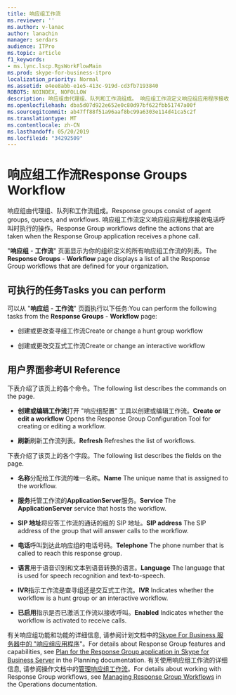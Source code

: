 ```yaml
---
title: 响应组工作流
ms.reviewer: ''
ms.author: v-lanac
author: lanachin
manager: serdars
audience: ITPro
ms.topic: article
f1_keywords:
- ms.lync.lscp.RgsWorkFlowMain
ms.prod: skype-for-business-itpro
localization_priority: Normal
ms.assetid: e4ee8abb-e1e5-413c-919d-cd3fb7193840
ROBOTS: NOINDEX, NOFOLLOW
description: 响应组由代理组、队列和工作流组成。 响应组工作流定义响应组应用程序接收电话呼叫时执行的操作。
ms.openlocfilehash: dba5d07d922e652e0c80d97bf622fbb51747a00f
ms.sourcegitcommit: ab47ff88f51a96aaf8bc99a6303e114d41ca5c2f
ms.translationtype: MT
ms.contentlocale: zh-CN
ms.lasthandoff: 05/20/2019
ms.locfileid: "34292509"
---
```

# <a name="response-groups-workflow"></a><span data-ttu-id="e95b6-104">响应组工作流</span><span class="sxs-lookup"><span data-stu-id="e95b6-104">Response Groups Workflow</span></span>

<span data-ttu-id="e95b6-105">响应组由代理组、队列和工作流组成。</span><span class="sxs-lookup"><span data-stu-id="e95b6-105">Response groups consist of agent groups, queues, and workflows.</span></span> <span data-ttu-id="e95b6-106">响应组工作流定义响应组应用程序接收电话呼叫时执行的操作。</span><span class="sxs-lookup"><span data-stu-id="e95b6-106">Response Group workflows define the actions that are taken when the Response Group application receives a phone call.</span></span>

<span data-ttu-id="e95b6-107">"**响应组** - **工作流**" 页面显示为你的组织定义的所有响应组工作流的列表。</span><span class="sxs-lookup"><span data-stu-id="e95b6-107">The **Response Groups** - **Workflow** page displays a list of all the Response Group workflows that are defined for your organization.</span></span>

## <a name="tasks-you-can-perform"></a><span data-ttu-id="e95b6-108">可执行的任务</span><span class="sxs-lookup"><span data-stu-id="e95b6-108">Tasks you can perform</span></span>

<span data-ttu-id="e95b6-109">可以从 "**响应组** - **工作流**" 页面执行以下任务:</span><span class="sxs-lookup"><span data-stu-id="e95b6-109">You can perform the following tasks from the **Response Groups** - **Workflow** page:</span></span>

- <span data-ttu-id="e95b6-110">创建或更改查寻组工作流</span><span class="sxs-lookup"><span data-stu-id="e95b6-110">Create or change a hunt group workflow</span></span>

- <span data-ttu-id="e95b6-111">创建或更改交互式工作流</span><span class="sxs-lookup"><span data-stu-id="e95b6-111">Create or change an interactive workflow</span></span>

## <a name="ui-reference"></a><span data-ttu-id="e95b6-112">用户界面参考</span><span class="sxs-lookup"><span data-stu-id="e95b6-112">UI Reference</span></span>

<span data-ttu-id="e95b6-113">下表介绍了该页上的各个命令。</span><span class="sxs-lookup"><span data-stu-id="e95b6-113">The following list describes the commands on the page.</span></span>

- <span data-ttu-id="e95b6-114">**创建或编辑工作流**打开 "响应组配置" 工具以创建或编辑工作流。</span><span class="sxs-lookup"><span data-stu-id="e95b6-114">**Create or edit a workflow** Opens the Response Group Configuration Tool for creating or editing a workflow.</span></span>

- <span data-ttu-id="e95b6-115">**刷新**刷新工作流列表。</span><span class="sxs-lookup"><span data-stu-id="e95b6-115">**Refresh** Refreshes the list of workflows.</span></span>

<span data-ttu-id="e95b6-116">下表介绍了该页上的各个字段。</span><span class="sxs-lookup"><span data-stu-id="e95b6-116">The following list describes the fields on the page.</span></span>

- <span data-ttu-id="e95b6-117">**名称**分配给工作流的唯一名称。</span><span class="sxs-lookup"><span data-stu-id="e95b6-117">**Name** The unique name that is assigned to the workflow.</span></span>

- <span data-ttu-id="e95b6-118">**服务**托管工作流的**ApplicationServer**服务。</span><span class="sxs-lookup"><span data-stu-id="e95b6-118">**Service** The **ApplicationServer** service that hosts the workflow.</span></span>

- <span data-ttu-id="e95b6-119">**SIP 地址**将应答工作流的通话的组的 SIP 地址。</span><span class="sxs-lookup"><span data-stu-id="e95b6-119">**SIP address** The SIP address of the group that will answer calls to the workflow.</span></span>

- <span data-ttu-id="e95b6-120">**电话**呼叫到达此响应组的电话号码。</span><span class="sxs-lookup"><span data-stu-id="e95b6-120">**Telephone** The phone number that is called to reach this response group.</span></span>

- <span data-ttu-id="e95b6-121">**语言**用于语音识别和文本到语音转换的语言。</span><span class="sxs-lookup"><span data-stu-id="e95b6-121">**Language** The language that is used for speech recognition and text-to-speech.</span></span>

- <span data-ttu-id="e95b6-122">**IVR**指示工作流是查寻组还是交互式工作流。</span><span class="sxs-lookup"><span data-stu-id="e95b6-122">**IVR** Indicates whether the workflow is a hunt group or an interactive workflow.</span></span>

- <span data-ttu-id="e95b6-123">**已启用**指示是否已激活工作流以接收呼叫。</span><span class="sxs-lookup"><span data-stu-id="e95b6-123">**Enabled** Indicates whether the workflow is activated to receive calls.</span></span>

<span data-ttu-id="e95b6-124">有关响应组功能和功能的详细信息, 请参阅计划文档中的[Skype For Business 服务器中的 "响应组应用程序](../../../plan-your-deployment/enterprise-voice-solution/response-group.md)"。</span><span class="sxs-lookup"><span data-stu-id="e95b6-124">For details about Response Group features and capabilities, see [Plan for the Response Group application in Skype for Business Server](../../../plan-your-deployment/enterprise-voice-solution/response-group.md) in the Planning documentation.</span></span> <span data-ttu-id="e95b6-125">有关使用响应组工作流的详细信息, 请参阅操作文档中的[管理响应组工作流](https://technet.microsoft.com/library/42cfccdd-2844-4875-b4e3-813e1df15f08.aspx)。</span><span class="sxs-lookup"><span data-stu-id="e95b6-125">For details about working with Response Group workflows, see [Managing Response Group Workflows](https://technet.microsoft.com/library/42cfccdd-2844-4875-b4e3-813e1df15f08.aspx) in the Operations documentation.</span></span>


